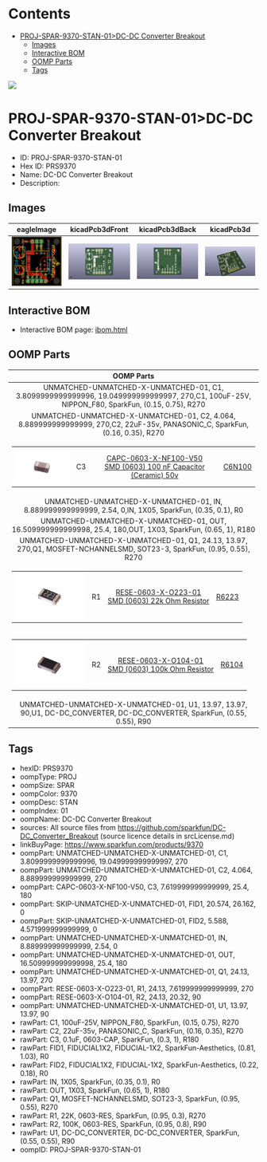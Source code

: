 



Contents
========

* [PROJ-SPAR-9370-STAN-01>DC-DC Converter Breakout](#proj-spar-9370-stan-01dc-dc-converter-breakout)
	* [Images](#images)
	* [Interactive BOM](#interactive-bom)
	* [OOMP Parts](#oomp-parts)
	* [Tags](#tags)
  
![][im]
# PROJ-SPAR-9370-STAN-01>DC-DC Converter Breakout

- ID: PROJ-SPAR-9370-STAN-01
- Hex ID: PRS9370
- Name: DC-DC Converter Breakout
- Description: 

## Images
  
  

|eagleImage|kicadPcb3dFront|kicadPcb3dBack|kicadPcb3d|
| :---: | :---: | :---: | :---: |
|[![eagleImage](eagleImage_140.png)](eagleImage_600.png)|[![kicadPcb3dFront](kicadPcb3dFront_140.png)](kicadPcb3dFront_600.png)|[![kicadPcb3dBack](kicadPcb3dBack_140.png)](kicadPcb3dBack_600.png)|[![kicadPcb3d](kicadPcb3d_140.png)](kicadPcb3d_600.png)|

## Interactive BOM

- Interactive BOM page: [ibom.html](kicad/bom/ibom.html)

## OOMP Parts
  

|OOMP Parts|
| :---: |
|UNMATCHED-UNMATCHED-X-UNMATCHED-01, C1, 3.8099999999999996, 19.049999999999997, 270,C1, 100uF-25V, NIPPON_F80, SparkFun, (0.15, 0.75), R270|
|UNMATCHED-UNMATCHED-X-UNMATCHED-01, C2, 4.064, 8.889999999999999, 270,C2, 22uF-35v, PANASONIC_C, SparkFun, (0.16, 0.35), R270|
|<table><tr><td>![CAPC-0603-X-NF100-V50](https://raw.githubusercontent.com/oomlout/oomlout_OOMP_parts/main/CAPC-0603-X-NF100-V50/image_140.jpg)</td><td> C3</td><td>[CAPC-0603-X-NF100-V50<br>SMD (0603) 100 nF Capacitor (Ceramic) 50v](https://github.com/oomlout/oomlout_OOMP_parts/tree/main/CAPC-0603-X-NF100-V50/)</td><td>[C6N100](https://github.com/oomlout/oomlout_OOMP_parts/tree/main/CAPC-0603-X-NF100-V50/)</td></tr></table>|
|UNMATCHED-UNMATCHED-X-UNMATCHED-01, IN, 8.889999999999999, 2.54, 0,IN, 1X05, SparkFun, (0.35, 0.1), R0|
|UNMATCHED-UNMATCHED-X-UNMATCHED-01, OUT, 16.509999999999998, 25.4, 180,OUT, 1X03, SparkFun, (0.65, 1), R180|
|UNMATCHED-UNMATCHED-X-UNMATCHED-01, Q1, 24.13, 13.97, 270,Q1, MOSFET-NCHANNELSMD, SOT23-3, SparkFun, (0.95, 0.55), R270|
|<table><tr><td>![RESE-0603-X-O223-01](https://raw.githubusercontent.com/oomlout/oomlout_OOMP_parts/main/RESE-0603-X-O223-01/image_140.jpg)</td><td> R1</td><td>[RESE-0603-X-O223-01<br>SMD (0603) 22k Ohm Resistor](https://github.com/oomlout/oomlout_OOMP_parts/tree/main/RESE-0603-X-O223-01/)</td><td>[R6223](https://github.com/oomlout/oomlout_OOMP_parts/tree/main/RESE-0603-X-O223-01/)</td></tr></table>|
|<table><tr><td>![RESE-0603-X-O104-01](https://raw.githubusercontent.com/oomlout/oomlout_OOMP_parts/main/RESE-0603-X-O104-01/image_140.jpg)</td><td> R2</td><td>[RESE-0603-X-O104-01<br>SMD (0603) 100k Ohm Resistor](https://github.com/oomlout/oomlout_OOMP_parts/tree/main/RESE-0603-X-O104-01/)</td><td>[R6104](https://github.com/oomlout/oomlout_OOMP_parts/tree/main/RESE-0603-X-O104-01/)</td></tr></table>|
|UNMATCHED-UNMATCHED-X-UNMATCHED-01, U1, 13.97, 13.97, 90,U1, DC-DC_CONVERTER, DC-DC_CONVERTER, SparkFun, (0.55, 0.55), R90|

## Tags

- hexID: PRS9370
- oompType: PROJ
- oompSize: SPAR
- oompColor: 9370
- oompDesc: STAN
- oompIndex: 01
- oompName: DC-DC Converter Breakout
- sources: All source files from https://github.com/sparkfun/DC-DC_Converter_Breakout (source licence details in srcLicense.md)
- linkBuyPage: https://www.sparkfun.com/products/9370
- oompPart: UNMATCHED-UNMATCHED-X-UNMATCHED-01, C1, 3.8099999999999996, 19.049999999999997, 270
- oompPart: UNMATCHED-UNMATCHED-X-UNMATCHED-01, C2, 4.064, 8.889999999999999, 270
- oompPart: CAPC-0603-X-NF100-V50, C3, 7.619999999999999, 25.4, 180
- oompPart: SKIP-UNMATCHED-X-UNMATCHED-01, FID1, 20.574, 26.162, 0
- oompPart: SKIP-UNMATCHED-X-UNMATCHED-01, FID2, 5.588, 4.571999999999999, 0
- oompPart: UNMATCHED-UNMATCHED-X-UNMATCHED-01, IN, 8.889999999999999, 2.54, 0
- oompPart: UNMATCHED-UNMATCHED-X-UNMATCHED-01, OUT, 16.509999999999998, 25.4, 180
- oompPart: UNMATCHED-UNMATCHED-X-UNMATCHED-01, Q1, 24.13, 13.97, 270
- oompPart: RESE-0603-X-O223-01, R1, 24.13, 7.619999999999999, 270
- oompPart: RESE-0603-X-O104-01, R2, 24.13, 20.32, 90
- oompPart: UNMATCHED-UNMATCHED-X-UNMATCHED-01, U1, 13.97, 13.97, 90
- rawPart: C1, 100uF-25V, NIPPON_F80, SparkFun, (0.15, 0.75), R270
- rawPart: C2, 22uF-35v, PANASONIC_C, SparkFun, (0.16, 0.35), R270
- rawPart: C3, 0.1uF, 0603-CAP, SparkFun, (0.3, 1), R180
- rawPart: FID1, FIDUCIAL1X2, FIDUCIAL-1X2, SparkFun-Aesthetics, (0.81, 1.03), R0
- rawPart: FID2, FIDUCIAL1X2, FIDUCIAL-1X2, SparkFun-Aesthetics, (0.22, 0.18), R0
- rawPart: IN, 1X05, SparkFun, (0.35, 0.1), R0
- rawPart: OUT, 1X03, SparkFun, (0.65, 1), R180
- rawPart: Q1, MOSFET-NCHANNELSMD, SOT23-3, SparkFun, (0.95, 0.55), R270
- rawPart: R1, 22K, 0603-RES, SparkFun, (0.95, 0.3), R270
- rawPart: R2, 100K, 0603-RES, SparkFun, (0.95, 0.8), R90
- rawPart: U1, DC-DC_CONVERTER, DC-DC_CONVERTER, SparkFun, (0.55, 0.55), R90
- oompID: PROJ-SPAR-9370-STAN-01



[im]: kicadPcb3d_450.png
